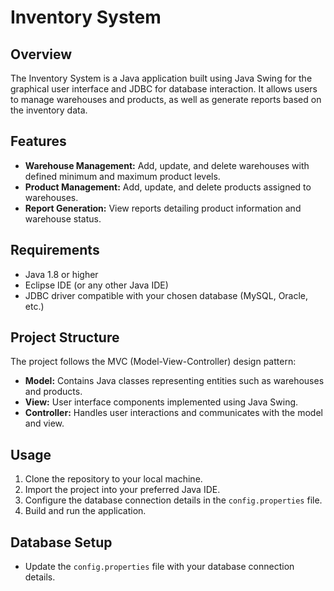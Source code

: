 # Inventory System

## Overview
The Inventory System is a Java application built using Java Swing for the graphical user interface and JDBC for database interaction. It allows users to manage warehouses and products, as well as generate reports based on the inventory data.

## Features
- **Warehouse Management:** Add, update, and delete warehouses with defined minimum and maximum product levels.
- **Product Management:** Add, update, and delete products assigned to warehouses.
- **Report Generation:** View reports detailing product information and warehouse status.

## Requirements
- Java 1.8 or higher
- Eclipse IDE (or any other Java IDE)
- JDBC driver compatible with your chosen database (MySQL, Oracle, etc.)

## Project Structure
The project follows the MVC (Model-View-Controller) design pattern:
- **Model:** Contains Java classes representing entities such as warehouses and products.
- **View:** User interface components implemented using Java Swing.
- **Controller:** Handles user interactions and communicates with the model and view.

## Usage
1. Clone the repository to your local machine.
2. Import the project into your preferred Java IDE.
3. Configure the database connection details in the `config.properties` file.
4. Build and run the application.

## Database Setup
- Update the `config.properties` file with your database connection details.
